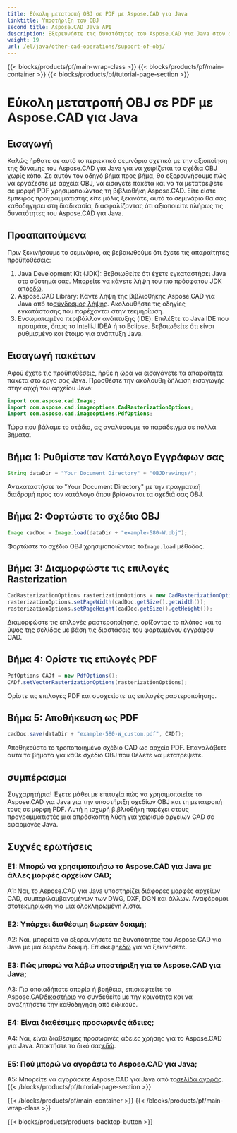 ```yaml
---
title: Εύκολη μετατροπή OBJ σε PDF με Aspose.CAD για Java
linktitle: Υποστήριξη του OBJ
second_title: Aspose.CAD Java API
description: Εξερευνήστε τις δυνατότητες του Aspose.CAD για Java στον απρόσκοπτο χειρισμό σχεδίων OBJ. Μετατρέψτε εύκολα σε PDF με τον βήμα προς βήμα οδηγό μας.
weight: 19
url: /el/java/other-cad-operations/support-of-obj/
---
```


{{< blocks/products/pf/main-wrap-class >}}
{{< blocks/products/pf/main-container >}}
{{< blocks/products/pf/tutorial-page-section >}}

# Εύκολη μετατροπή OBJ σε PDF με Aspose.CAD για Java

## Εισαγωγή

Καλώς ήρθατε σε αυτό το περιεκτικό σεμινάριο σχετικά με την αξιοποίηση της δύναμης του Aspose.CAD για Java για να χειρίζεται τα σχέδια OBJ χωρίς κόπο. Σε αυτόν τον οδηγό βήμα προς βήμα, θα εξερευνήσουμε πώς να εργάζεστε με αρχεία OBJ, να εισάγετε πακέτα και να τα μετατρέψετε σε μορφή PDF χρησιμοποιώντας τη βιβλιοθήκη Aspose.CAD. Είτε είστε έμπειρος προγραμματιστής είτε μόλις ξεκινάτε, αυτό το σεμινάριο θα σας καθοδηγήσει στη διαδικασία, διασφαλίζοντας ότι αξιοποιείτε πλήρως τις δυνατότητες του Aspose.CAD για Java.

## Προαπαιτούμενα

Πριν ξεκινήσουμε το σεμινάριο, ας βεβαιωθούμε ότι έχετε τις απαραίτητες προϋποθέσεις:
1. Java Development Kit (JDK): Βεβαιωθείτε ότι έχετε εγκαταστήσει Java στο σύστημά σας. Μπορείτε να κάνετε λήψη του πιο πρόσφατου JDK από[εδώ](https://www.oracle.com/java/technologies/javase-downloads.html).
2.  Aspose.CAD Library: Κάντε λήψη της βιβλιοθήκης Aspose.CAD για Java από το[σύνδεσμος λήψης](https://releases.aspose.com/cad/java/). Ακολουθήστε τις οδηγίες εγκατάστασης που παρέχονται στην τεκμηρίωση.
3. Ενσωματωμένο περιβάλλον ανάπτυξης (IDE): Επιλέξτε το Java IDE που προτιμάτε, όπως το IntelliJ IDEA ή το Eclipse. Βεβαιωθείτε ότι είναι ρυθμισμένο και έτοιμο για ανάπτυξη Java.

## Εισαγωγή πακέτων

Αφού έχετε τις προϋποθέσεις, ήρθε η ώρα να εισαγάγετε τα απαραίτητα πακέτα στο έργο σας Java. Προσθέστε την ακόλουθη δήλωση εισαγωγής στην αρχή του αρχείου Java:

```java
import com.aspose.cad.Image;
import com.aspose.cad.imageoptions.CadRasterizationOptions;
import com.aspose.cad.imageoptions.PdfOptions;
```

Τώρα που βάλαμε το στάδιο, ας αναλύσουμε το παράδειγμα σε πολλά βήματα.

## Βήμα 1: Ρυθμίστε τον Κατάλογο Εγγράφων σας

```java
String dataDir = "Your Document Directory" + "OBJDrawings/";
```

Αντικαταστήστε το "Your Document Directory" με την πραγματική διαδρομή προς τον κατάλογο όπου βρίσκονται τα σχέδιά σας OBJ.

## Βήμα 2: Φορτώστε το σχέδιο OBJ

```java
Image cadDoc = Image.load(dataDir + "example-580-W.obj");
```

 Φορτώστε το σχέδιο OBJ χρησιμοποιώντας το`Image.load` μέθοδος.

## Βήμα 3: Διαμορφώστε τις επιλογές Rasterization

```java
CadRasterizationOptions rasterizationOptions = new CadRasterizationOptions();
rasterizationOptions.setPageWidth(cadDoc.getSize().getWidth());
rasterizationOptions.setPageHeight(cadDoc.getSize().getHeight());
```

Διαμορφώστε τις επιλογές ραστεροποίησης, ορίζοντας το πλάτος και το ύψος της σελίδας με βάση τις διαστάσεις του φορτωμένου εγγράφου CAD.

## Βήμα 4: Ορίστε τις επιλογές PDF

```java
PdfOptions CADf = new PdfOptions();
CADf.setVectorRasterizationOptions(rasterizationOptions);
```

Ορίστε τις επιλογές PDF και συσχετίστε τις επιλογές ραστεροποίησης.

## Βήμα 5: Αποθήκευση ως PDF

```java
cadDoc.save(dataDir + "example-580-W_custom.pdf", CADf);
```

Αποθηκεύστε το τροποποιημένο σχέδιο CAD ως αρχείο PDF.
Επαναλάβετε αυτά τα βήματα για κάθε σχέδιο OBJ που θέλετε να μετατρέψετε.

## συμπέρασμα

Συγχαρητήρια! Έχετε μάθει με επιτυχία πώς να χρησιμοποιείτε το Aspose.CAD για Java για την υποστήριξη σχεδίων OBJ και τη μετατροπή τους σε μορφή PDF. Αυτή η ισχυρή βιβλιοθήκη παρέχει στους προγραμματιστές μια απρόσκοπτη λύση για χειρισμό αρχείων CAD σε εφαρμογές Java.

## Συχνές ερωτήσεις

### Ε1: Μπορώ να χρησιμοποιήσω το Aspose.CAD για Java με άλλες μορφές αρχείων CAD;

 A1: Ναι, το Aspose.CAD για Java υποστηρίζει διάφορες μορφές αρχείων CAD, συμπεριλαμβανομένων των DWG, DXF, DGN και άλλων. Αναφέρομαι στο[τεκμηρίωση](https://reference.aspose.com/cad/java/) για μια ολοκληρωμένη λίστα.

### Ε2: Υπάρχει διαθέσιμη δωρεάν δοκιμή;

A2: Ναι, μπορείτε να εξερευνήσετε τις δυνατότητες του Aspose.CAD για Java με μια δωρεάν δοκιμή. Επίσκεψη[εδώ](https://releases.aspose.com/) για να ξεκινήσετε.

### Ε3: Πώς μπορώ να λάβω υποστήριξη για το Aspose.CAD για Java;

 A3: Για οποιαδήποτε απορία ή βοήθεια, επισκεφτείτε το Aspose.CAD[δικαστήριο](https://forum.aspose.com/c/cad/19) να συνδεθείτε με την κοινότητα και να αναζητήσετε την καθοδήγηση από ειδικούς.

### Ε4: Είναι διαθέσιμες προσωρινές άδειες;

 A4: Ναι, είναι διαθέσιμες προσωρινές άδειες χρήσης για το Aspose.CAD για Java. Αποκτήστε το δικό σας[εδώ](https://purchase.aspose.com/temporary-license/).

### Ε5: Πού μπορώ να αγοράσω το Aspose.CAD για Java;

A5: Μπορείτε να αγοράσετε Aspose.CAD για Java από το[σελίδα αγοράς](https://purchase.aspose.com/buy).
{{< /blocks/products/pf/tutorial-page-section >}}

{{< /blocks/products/pf/main-container >}}
{{< /blocks/products/pf/main-wrap-class >}}

{{< blocks/products/products-backtop-button >}}
